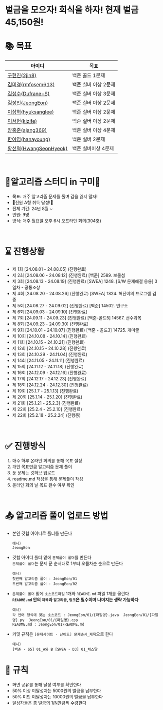 # 벌금을 모으자! 회식을 하자! 현재 벌금 45,150원!

# 📚 목표
|아이디|목표|
|------|---|
|[구현진(2jin8)](https://github.com/2jin8)| 백준 골드 1문제 |
|[김미경(rmfosem613)](https://github.com/rmfosem613)| 백준 실버 이상 2문제 |
|[김성수(Dufrane-S)](https://github.com/Dufrane-S)| 백준 실버 이상 3문제 |
|[김정언(JeongEon)](https://github.com/JeongEon8)| 백준 실버 이상 2문제 |
|[이상혁(hyuksanglee)](https://github.com/hyuksanglee)| 백준 실버 이상 2문제 |
|[이서현(kizife)](https://github.com/kizife)| 백준 실버 이상 2문제 |
|[장홍준(ajang369)](https://github.com/ajang369)| 백준 실버 이상 4문제 |
|[한아영(hanayoung)](https://github.com/hanayoung) | 백준 실버 2문제 |
|[황선혁(HwangSeonHyeok)](https://github.com/HwangSeonHyeok)| 백준 실버이상 4문제 |

<br>

# 💚알고리즘 스터디 in 구미💚
- 목표: 매주 알고리즘 문제를 풀며 감을 잃지 말자!
- 🎉전원 A형 취득 달성!🎉
- 전체 기간: 24년 8월 ~
- 인원: 9명
- 방식: 매주 월요일 오후 6시 오프라인 회의(304호)
<br>

# ⌛ 진행상황
- 제 1회 [24.08.01 - 24.08.05] (진행완료)
- 제 2회 [24.08.06 - 24.08.12] (진행완료) [백준] 2589. 보물섬
- 제 3회 [24.08.13 - 24.08.19] (진행완료) [SWEA] 1248. [S/W 문제해결 응용] 3일차 - 공통조상
- 제 4회 [24.08.20 - 24.08.26] (진행완료) [SWEA] 1824. 혁진이의 프로그램 검증
- 제 5회 [24.08.27 - 24.09.02] (진행완료) [백준] 14502. 연구소
- 제 6회 [24.09.03 - 24.09.10] (진행완료)
- 제 7회 [24.09.11 - 24.09.23] (진행완료) [백준-골드5] 14567. 선수과목
- 제 8회 [24.09.23 - 24.09.30] (진행완료)
- 제 9회 [24.10.01 - 24.10.07] (진행완료) [백준 - 골드3] 14725. 개미굴
- 제 10회 [24.10.08 - 24.10.14] (진행완료)
- 제 11회 [24.10.15 - 24.10.21] (진행완료)
- 제 12회 [24.10.15 - 24.10.28] (진행완료)
- 제 13회 [24.10.29 - 24.11.04] (진행완료)
- 제 14회 [24.11.05 - 24.11.11] (진행완료)
- 제 15회 [24.11.12 - 24.11.18] (진행완료)
- 제 16회 [24.12.09 - 24.12.16] (진행완료)
- 제 17회 [24.12.17 - 24.12.23] (진행완료)
- 제 18회 [24.12.24 - 24.12.30] (진행완료)
- 제 19회 [25.1.7 - 25.1.13] (진행완료)
- 제 20회 [25.1.14 - 25.1.20] (진행완료)
- 제 21회 [25.1.21 - 25.2.3] (진행완료)
- 제 22회 [25.2.4 - 25.2.10] (진행완료)
- 제 22회 [25.2.18 - 25.2.24] (진행중)


<br>

# ✅ 진행방식
1. 매주 하루 온라인 회의를 통해 목표 설정
2. 개인 목표만큼 알고리즘 문제 풀이
3. 푼 문제는 깃허브 업로드
4. readme.md 작성을 통해 문제풀이 작성
5. 온라인 회의 날 목표 완수 여부 확인

<br>

# 📤 알고리즘 풀이 업로드 방법
- 본인 깃헙 아이디로 폴더를 만든다
  ```
  예시)
  JeongEon
  ```
- 깃헙 아이디 폴더 밑에 `문제풀이 폴더`를 만든다 <br>
  `문제풀이 폴더`는 문제 푼 순서대로 1부터 오름차순 순으로 만든다
  ```
  예시)
  첫번째 알고리즘 풀이 : JeongEon/01
  두번째 알고리즘 풀이 : JeongEon/02
  ```
- `문제풀이 폴더` 밑에 `소스코드파일` 1개와 `README.md` 파일 1개를 올린다
  <br>
  **`README.md` 안의 `제목`과 `알고리즘`, `링크`은 필수이며 나머지는 생략 가능하다** 
  ```
  예시)
  각 언어 형식에 맞는 소스코드 : JeongEon/01/{파일명}.java  JeongEon/01/{파일명}.py  JeongEon/01/{파일명}.cpp
  README.md : JeongEon/01/README.md
  ```
- 커밋 규칙은 `[문제사이트 - 난이도] 문제순서_제목`으로 한다
  ```
  예시)
  [백준 - S5] 01_A와 B [SWEA - D3] 01_체스말
  ```


# 💸 규칙
- 화면 공유를 통해 달성 여부를 확인한다
- 50% 이상 미달성자는 5000원의 벌금을 납부한다
- 50% 미만 미달성자는 10000원의 벌금을 납부한다
- 달성자들은 총 벌금의 1/N만큼씩 수령한다

<br>
